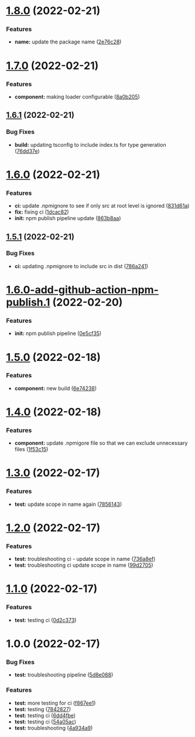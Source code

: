 # [1.8.0](https://github.com/mdhnpm/react-cube-loading-spinner/compare/v1.7.0...v1.8.0) (2022-02-21)


### Features

* **name:** update the package name ([2e76c28](https://github.com/mdhnpm/react-cube-loading-spinner/commit/2e76c286259961504cca1f5a7c8a03437f2409e5))

# [1.7.0](https://github.com/mdhnpm/cube-loading-spinner/compare/v1.6.1...v1.7.0) (2022-02-21)


### Features

* **component:** making loader configurable ([8a0b205](https://github.com/mdhnpm/cube-loading-spinner/commit/8a0b2051230284d95d7f906d5263468730ab41d5))

## [1.6.1](https://github.com/mdhnpm/cube-loading-spinner/compare/v1.6.0...v1.6.1) (2022-02-21)


### Bug Fixes

* **build:** updating tsconfig to include index.ts for type generation ([76dd37e](https://github.com/mdhnpm/cube-loading-spinner/commit/76dd37e25a2345bceb1a2af6e3ace999c787bc6a))

# [1.6.0](https://github.com/mdhnpm/cube-loading-spinner/compare/v1.5.1...v1.6.0) (2022-02-21)


### Features

* **ci:** update .npmignore to see if only src at root level is ignored ([831d61a](https://github.com/mdhnpm/cube-loading-spinner/commit/831d61adf364e4c0758b3c624a6f6d99a6db4b66))
* **fix:** fixing ci ([1dcac82](https://github.com/mdhnpm/cube-loading-spinner/commit/1dcac822a37b3da5c0d6909cf61cf729b213fc78))
* **init:** npm publish pipeline update ([863b8aa](https://github.com/mdhnpm/cube-loading-spinner/commit/863b8aacd462676d532d9867fb7f6257c050d9c0))

## [1.5.1](https://github.com/mdhnpm/cube-loading-spinner/compare/v1.5.0...v1.5.1) (2022-02-21)

### Bug Fixes

- **ci:** updating .npmignore to include src in dist ([786a241](https://github.com/mdhnpm/cube-loading-spinner/commit/786a241f2c52d545d2e8d302fbdd7728559b4ce9))

# [1.6.0-add-github-action-npm-publish.1](https://github.com/mdhnpm/cube-loading-spinner/compare/v1.5.0...v1.6.0-add-github-action-npm-publish.1) (2022-02-20)

### Features

- **init:** npm publish pipeline ([0e5cf35](https://github.com/mdhnpm/cube-loading-spinner/commit/0e5cf353c3cc2efde38d927ca68aa26c7410acfe))

# [1.5.0](https://github.com/mdhnpm/cube-loading-spinner/compare/v1.4.0...v1.5.0) (2022-02-18)

### Features

- **component:** new build ([6e74238](https://github.com/mdhnpm/cube-loading-spinner/commit/6e742381f6f8de919c47ad495591a05810a19b54))

# [1.4.0](https://github.com/mdhnpm/cube-loading-spinner/compare/v1.3.0...v1.4.0) (2022-02-18)

### Features

- **component:** update .npmigore file so that we can exclude unnecessary files ([1f53c15](https://github.com/mdhnpm/cube-loading-spinner/commit/1f53c1582c7d074ceb7eb8b960a552122bbf1d45))

# [1.3.0](https://github.com/mdhnpm/cube-loading-spinner/compare/v1.2.0...v1.3.0) (2022-02-17)

### Features

- **test:** update scope in name again ([7856143](https://github.com/mdhnpm/cube-loading-spinner/commit/785614354e5055a23bc5376499e276dda7b373dc))

# [1.2.0](https://github.com/mdhnpm/cube-loading-spinner/compare/v1.1.0...v1.2.0) (2022-02-17)

### Features

- **test:** troubleshooting ci - update scope in name ([736a8ef](https://github.com/mdhnpm/cube-loading-spinner/commit/736a8effa69ca3d82107e3f8cd8ab9fe8d8a841f))
- **test:** troubleshooting ci update scope in name ([99d2705](https://github.com/mdhnpm/cube-loading-spinner/commit/99d27050fcb9003a96e4de26491286b62f6b0f31))

# [1.1.0](https://github.com/mdhnpm/cube-loading-spinner/compare/v1.0.0...v1.1.0) (2022-02-17)

### Features

- **test:** testing ci ([0d2c373](https://github.com/mdhnpm/cube-loading-spinner/commit/0d2c37362856c0452c21fbd2b8bd38dc9afc4b99))

# 1.0.0 (2022-02-17)

### Bug Fixes

- **test:** troubleshooting pipeline ([5d8e088](https://github.com/mdhnpm/cube-loading-spinner/commit/5d8e08863bfe1d6444915905c81fa2a44c325861))

### Features

- **test:** more testing for ci ([f867ee1](https://github.com/mdhnpm/cube-loading-spinner/commit/f867ee160621eb32bbb6b733574938467afc8782))
- **test:** testing ([7842827](https://github.com/mdhnpm/cube-loading-spinner/commit/7842827b48c88e5dbb355ebddf4cd666fffaa508))
- **test:** testing ci ([6dd4fbe](https://github.com/mdhnpm/cube-loading-spinner/commit/6dd4fbea3eb1614f5a1538e559d3f9c090ce8113))
- **test:** testing ci ([54a05ac](https://github.com/mdhnpm/cube-loading-spinner/commit/54a05ac8f6a9cffe047abe3a1460b376637c0e95))
- **test:** troubleshooting ([4a934a9](https://github.com/mdhnpm/cube-loading-spinner/commit/4a934a9ed7efe045b34211932a8ec76425049b08))

